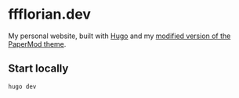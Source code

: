 # ffflorian.dev

My personal website, built with [Hugo](https://gohugo.io/) and my [modified version of the PaperMod theme](https://github.com/ffflorian/hugo-PaperMod).

## Start locally

```
hugo dev
```
